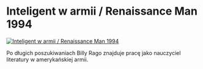 Inteligent w armii / Renaissance Man 1994 
=============
[![Inteligent w armii / Renaissance Man 1994 ](http://vidos.pl/images/player.gif)](http://vidos.pl/inteligent-w-armii-renaissance-man-1994)

 Po długich poszukiwaniach Billy Rago znajduje pracę jako nauczyciel literatury w amerykańskiej armii.
